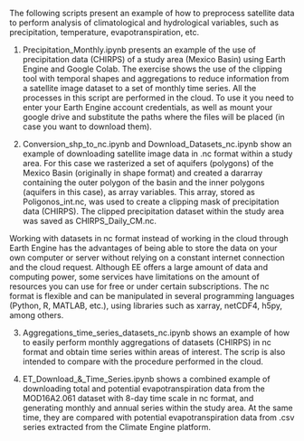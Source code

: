 The following scripts present an example of how to preprocess satellite data to perform analysis of climatological and hydrological variables, such as precipitation, temperature, evapotranspiration, etc.


1. Precipitation_Monthly.ipynb presents an example of the use of precipitation data (CHIRPS) of a study area (Mexico Basin) using Earth Engine and Google Colab. The exercise shows the use of the clipping tool with temporal shapes and aggregations to reduce information from a satellite image dataset to a set of monthly time series. All the processes in this script are performed in the cloud. To use it you need to enter your Earth Engine account credentials, as well as mount your google drive and substitute the paths where the files will be placed (in case you want to download them).

2. Conversion_shp_to_nc.ipynb and Download_Datasets_nc.ipynb show an example of downloading satellite image data in .nc format within a study area. For this case we rasterized a set of aquifers (polygons) of the Mexico Basin (originally in shape format) and created a dararray containing the outer polygon of the basin and the inner polygons (aquifers in this case), as array variables. This array, stored as Poligonos_int.nc, was used to create a clipping mask of precipitation data (CHIRPS). The clipped precipitation dataset within the study area was saved as CHIRPS_Daily_CM.nc. 

Working with datasets in nc format instead of working in the cloud through Earth Engine has the advantages of being able to store the data on your own computer or server without relying on a constant internet connection and the cloud request. Although EE offers a large amount of data and computing power, some services have limitations on the amount of resources you can use for free or under certain subscriptions. The nc format is flexible and can be manipulated in several programming languages (Python, R, MATLAB, etc.), using libraries such as xarray, netCDF4, h5py, among others.

3. Aggregations_time_series_datasets_nc.ipynb shows an example of how to easily perform monthly aggregations of datasets (CHIRPS) in nc format and obtain time series within areas of interest. The scrip is also intended to compare with the procedure performed in the cloud.

4. ET_Download_&_Time_Series.ipynb shows a combined example of downloading total and potential evapotranspiration data from the MOD16A2.061 dataset with 8-day time scale in nc format, and generating monthly and annual series within the study area. At the same time, they are compared with potential evapotranspiration data from .csv series extracted from the Climate Engine platform.

